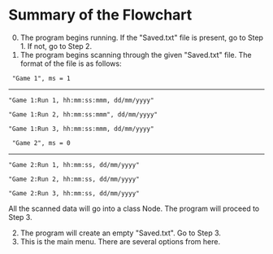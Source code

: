 # Summary of the Flowchart

0. The program begins running. If the "Saved.txt" file is present, go to Step 1. If not, go to Step 2.
1. The program begins scanning through the given "Saved.txt" file. The format of the file is as follows:

`
"Game 1", ms = 1`

---
`"Game 1:Run 1, hh:mm:ss:mmm, dd/mm/yyyy" 
`

`"Game 1:Run 2, hh:mm:ss:mmm", dd/mm/yyyy" 
`

`"Game 1:Run 3, hh:mm:ss:mmm, dd/mm/yyyy" 
`

`
"Game 2", ms = 0`

---
`"Game 2:Run 1, hh:mm:ss, dd/mm/yyyy" 
`

`"Game 2:Run 2, hh:mm:ss, dd/mm/yyyy" 
`

`"Game 2:Run 3, hh:mm:ss, dd/mm/yyyy" 
`

   All the scanned data will go into a class Node. The program will proceed to Step 3.

2. The program will create an empty "Saved.txt". Go to Step 3.
3. This is the main menu. There are several options from here.
